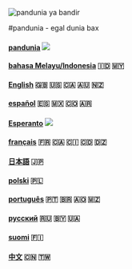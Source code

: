 
![](http://www.pandunia.info/bandir/bandir.png "pandunia ya bandir")

#pandunia - egal dunia bax

#### [pandunia](pandunia/index.md) ![](http://pandunia.info/bandir/qpn.png)

#### [bahasa Melayu/Indonesia](malay/index.md) 🇮🇩 🇲🇾

#### [English](engli/index.md) 🇬🇧 🇺🇸 🇨🇦 🇦🇺 🇳🇿

#### [español](espani/index.md) 🇪🇸 🇲🇽 🇨🇴 🇦🇷

#### [Esperanto](esperanto/index.md) ![](http://pandunia.info/bandir/eo.png)

#### [français](frans/index.md) 🇫🇷 🇨🇦 🇨🇮 🇨🇩 🇩🇿

#### [日本語](nipon/index.md) 🇯🇵

#### [polski](polski/index.md) 🇵🇱

#### [português](portugal/index.md) 🇵🇹 🇧🇷 🇦🇴 🇲🇿

#### [русский](rusi/index.md) 🇷🇺 🇧🇾 🇺🇦

#### [suomi](suomi/index.md) 🇫🇮

#### [中文](cini/index.md) 🇨🇳 🇹🇼

